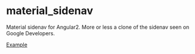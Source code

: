 # material_sidenav
Material sidenav for Angular2. More or less a clone of the sidenav seen on Google Developers.

[Example](https://thosakwe.github.io/material_sidenav)